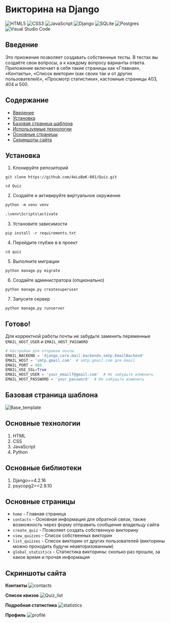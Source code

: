 # Викторина на Django
![HTML5](https://img.shields.io/badge/html5-%23E34F26.svg?style=for-the-badge&logo=html5&logoColor=white)
![CSS3](https://img.shields.io/badge/css3-%231572B6.svg?style=for-the-badge&logo=css3&logoColor=white)
![JavaScript](https://img.shields.io/badge/javascript-%23323330.svg?style=for-the-badge&logo=javascript&logoColor=%23F7DF1E)
![Django](https://img.shields.io/badge/django-%23092E20.svg?style=for-the-badge&logo=django&logoColor=white)
![SQLite](https://img.shields.io/badge/sqlite-%2307405e.svg?style=for-the-badge&logo=sqlite&logoColor=white)
![Postgres](https://img.shields.io/badge/postgres-%23316192.svg?style=for-the-badge&logo=postgresql&logoColor=white)
![Visual Studio Code](https://img.shields.io/badge/Visual%20Studio%20Code-0078d7.svg?style=for-the-badge&logo=visual-studio-code&logoColor=white)


## Введение
Это приожение позволяет создавать собственные тесты. В тестах вы создаёте свои вопросы, а к каждому вопросу варианты ответа. Приложение включает в себя такие страницы как «Главная», «Контакты», «Список викторин (как своих так и от других пользователей)», «Просмотр статистики», кастомные страницы 403, 404 и 500.

## Содержание

* [Введение](#введение)
* [Установка](#установка)
* [Базовая страница шаблона](#базовая-страница-шаблона)
* [Используемые технологии](#основные-технологии)
* [Основные страницы](#основные-страницы)
* [Скриншоты сайта](#скриншоты-сайта)

## Установка

1. Клонируйте репозиторий
```
git clone https://github.com/4eLoBeK-001/Quiz.git

cd Quiz
```

2. Создайте и активируйте виртуальное окружение
```python
python -m venv venv

.\venv\Scripts\activate
```

3. Установите зависимости
```
pip install -r requirements.txt
```

4. Перейдите глубже в в проект
```
cd quiz
```

5. Выполните миграции
```
python manage.py migrate
```

6. Создайте администратора (опционально)
```
python manage.py createsuperuser
```

7. Запусите сервер
```
python manage.py runserver
```

## Готово!

Для корректной работы почты не забудьте заменить переменные `EMAIL_HOST_USER` и `EMAIL_HOST_PASSWORD`

```python
# Настройки для отправки почты
EMAIL_BACKEND = 'django.core.mail.backends.smtp.EmailBackend'
EMAIL_HOST = 'smtp.gmail.com'  # smtp.gmail.com для Gmail
EMAIL_PORT = 465
EMAIL_USE_SSL=True
EMAIL_HOST_USER = 'your_emailf@gmail.com'  # Не забудьте изменить
EMAIL_HOST_PASSWORD = 'your_password'  # Не забудьте изменить
```


## Базовая страница шаблона

![Base_template](https://github.com/user-attachments/assets/beb378bc-ab0d-4260-bd12-feef913c055a)


## Основные технологии

1. HTML
2. CSS
3. JavaScript
4. Python

## Основные библиотеки

1. Django==4.2.16
2. psycopg2==2.9.10


## Основные страницы

* `home` - Главная страница
* `contacts` - Основная информация для обратной связи, также возможность через форму отправить сообщение владельцу сайта
* `create_quiz` - Позволяет создать собственную викторину
* `view_quizzes` - Список собственных викторин
* `list_quizzes` - Список викторин от других пользователей (викторины можно проходить будучи неавторизованным)
* `global_statistics` - Статистика викторины: сколько раз прошли, за какое время и прочая информация


## Скриншоты сайта
**Контакты**
![contacts](https://github.com/user-attachments/assets/c5bf6720-86d9-4ba9-bba9-693eb53241f6)

**Список квизов**
![Quiz_list](https://github.com/user-attachments/assets/1c7df244-7f4f-43e2-8a23-353f93969449)

**Подробная статистика**
![statistics](https://github.com/user-attachments/assets/5d7fba66-1d25-4960-b0a9-f7639eb036f3)

**Профиль**
![profile](https://github.com/user-attachments/assets/89af4c01-178b-439d-bef2-9d1da845f318)

